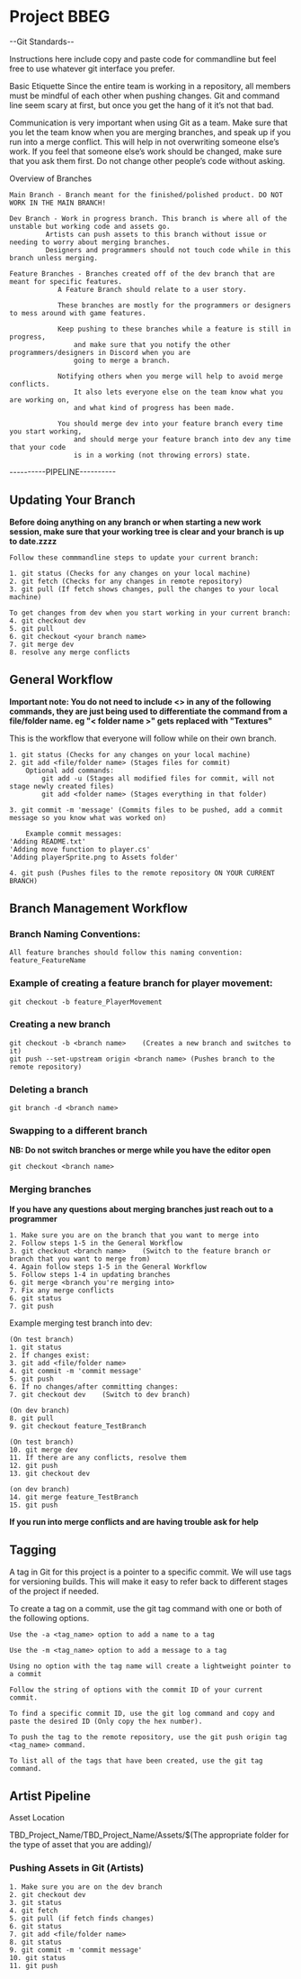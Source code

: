 # Project BBEG


--Git Standards--

Instructions here include copy and paste code for commandline but feel free to use whatever git interface you prefer.

Basic Etiquette
Since the entire team is working in a repository, all members must be mindful of each other when pushing changes. Git and command line seem scary at first, but once you get the hang of it it’s not that bad.

Communication is very important when using Git as a team. Make sure that you let the team know when you are merging branches, and speak up if you run into a merge conflict. This will help in not overwriting someone else’s work. If you feel that someone else’s work should be changed, make sure that you ask them first. Do not change other people’s code without asking.

Overview of Branches

	Main Branch - Branch meant for the finished/polished product. DO NOT WORK IN THE MAIN BRANCH!

	Dev Branch - Work in progress branch. This branch is where all of the unstable but working code and assets go.
		     Artists can push assets to this branch without issue or needing to worry about merging branches.
		     Designers and programmers should not touch code while in this branch unless merging.

	Feature Branches - Branches created off of the dev branch that are meant for specific features.
			   	A Feature Branch should relate to a user story.

			   	These branches are mostly for the programmers or designers to mess around with game features.

			   	Keep pushing to these branches while a feature is still in progress,
			   		and make sure that you notify the other programmers/designers in Discord when you are
			   		going to merge a branch.

			   	Notifying others when you merge will help to avoid merge conflicts.
			   		It also lets everyone else on the team know what you are working on,
					and what kind of progress has been made.
					
				You should merge dev into your feature branch every time you start working,
					and should merge your feature branch into dev any time that your code 
					is in a working (not throwing errors) state.


----------PIPELINE----------

## Updating Your Branch

**Before doing anything on any branch or when starting a new work session, make sure that your working tree is clear and your branch is up to date.zzzz**

	Follow these commmandline steps to update your current branch:

	1. git status (Checks for any changes on your local machine)
	2. git fetch (Checks for any changes in remote repository)
	3. git pull (If fetch shows changes, pull the changes to your local machine)
	
	To get changes from dev when you start working in your current branch:
	4. git checkout dev
	5. git pull
	6. git checkout <your branch name>
	7. git merge dev
	8. resolve any merge conflicts



## General Workflow

**Important note: You do not need to include <> in any of the following commands, they are just being used to differentiate the command from a file/folder name. eg "< folder name >" gets replaced with "Textures"**

This is the workflow that everyone will follow while on their own branch.

	1. git status (Checks for any changes on your local machine)
	2. git add <file/folder name> (Stages files for commit)
 		Optional add commands:
			git add -u (Stages all modified files for commit, will not stage newly created files)
			git add <folder name> (Stages everything in that folder)

	3. git commit -m 'message' (Commits files to be pushed, add a commit message so you know what was worked on)

		Example commit messages:
	'Adding README.txt'
	'Adding move function to player.cs'
	'Adding playerSprite.png to Assets folder'

	4. git push (Pushes files to the remote repository ON YOUR CURRENT BRANCH)


## Branch Management Workflow

### Branch Naming Conventions:

	All feature branches should follow this naming convention: feature_FeatureName

### Example of creating a feature branch for player movement:

	git checkout -b feature_PlayerMovement

### Creating a new branch

	git checkout -b <branch name>    (Creates a new branch and switches to it)
	git push --set-upstream origin <branch name> (Pushes branch to the remote repository)

### Deleting a branch

	git branch -d <branch name>

### Swapping to a different branch

**NB: Do not switch branches or merge while you have the editor open**

	git checkout <branch name>

### Merging branches

**If you have any questions about merging branches just reach out to a programmer**

	1. Make sure you are on the branch that you want to merge into
	2. Follow steps 1-5 in the General Workflow
	3. git checkout <branch name>    (Switch to the feature branch or branch that you want to merge from)
	4. Again follow steps 1-5 in the General Workflow
	5. Follow steps 1-4 in updating branches
	6. git merge <branch you're merging into>
	7. Fix any merge conflicts
	6. git status
	7. git push

Example merging test branch into dev:

	(On test branch)
	1. git status
	2. If changes exist:
	3. git add <file/folder name>
	4. git commit -m 'commit message'
	5. git push
	6. If no changes/after committing changes:
	7. git checkout dev    (Switch to dev branch)

	(On dev branch)
	8. git pull
	9. git checkout feature_TestBranch
	
	(On test branch)
	10. git merge dev
	11. If there are any conflicts, resolve them
	12. git push
	13. git checkout dev
	
	(on dev branch)
	14. git merge feature_TestBranch
	15. git push


**If you run into merge conflicts and are having trouble ask for help**

## Tagging

A tag in Git for this project is a pointer to a specific commit.
We will use tags for versioning builds. This will make it easy to refer back to different stages of the project if needed.

To create a tag on a commit, use the git tag command with one or both of the following options.

	Use the -a <tag_name> option to add a name to a tag

	Use the -m <tag_name> option to add a message to a tag

	Using no option with the tag name will create a lightweight pointer to a commit

	Follow the string of options with the commit ID of your current commit.

	To find a specific commit ID, use the git log command and copy and paste the desired ID (Only copy the hex number).

	To push the tag to the remote repository, use the git push origin tag <tag_name> command.

	To list all of the tags that have been created, use the git tag command.

## Artist Pipeline

Asset Location

TBD_Project_Name/TBD_Project_Name/Assets/$(The appropriate folder for the type of asset that you are adding)/

### Pushing Assets in Git (Artists)

	1. Make sure you are on the dev branch
	2. git checkout dev
	3. git status
	4. git fetch
	5. git pull (if fetch finds changes)
	6. git status
	7. git add <file/folder name>
	8. git status
	9. git commit -m 'commit message'
	10. git status
	11. git push

